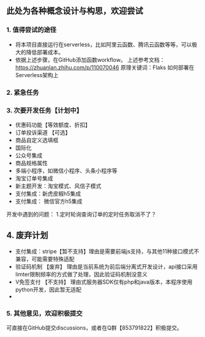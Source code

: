 
## 此处为各种概念设计与构思，欢迎尝试

### 1. 值得尝试的途径
- 将本项目直接运行在serverless，比如阿里云函数、腾讯云函数等等，可以极大的降低部署成本。
- 依据上述步骤，在GitHub添加函数workflow。
上述参考文档：https://zhuanlan.zhihu.com/p/110070046
原理关键词：Flaks 如何部署在Serverless架构上



### 2. 紧急任务



### 3. 次要开发任务【计划中】

- 优惠码功能【等效额度、折扣】
- 订单投诉渠道 【可选】
- 商品自定义选填框
- 国际化
- 公众号集成
- 商品规格属性
- 多端小程序，如微信小程序、头条小程序等
- 淘宝订单号集成
- 新主题开发：淘宝模式、风信子模式
- 支付集成：新虎皮椒h5集成
- 支付集成： 微信官方h5集成

开发中遇到的问题：
1.定时轮询查询订单的定时任务取消不了？

## 4. 废弃计划
- 支付集成：stripe【暂不支持】理由是需要前端js支持，与其他11种接口模式不兼容，可能需要特殊适配
- 验证码机制 【废弃】 理由是当前系统为前后端分离式开发设计，api接口采用limter限制频率的方式做了处理，因此验证码机制没意义
- V免签支付 【不支持】 理由式服务器SDK仅有php和java版本，本程序使用python开发，因此暂无适配
- 

### 5. 其他意见，欢迎积极提交
可直接在GitHub提交discussions，或者在Q群【853791822】积极提交。
